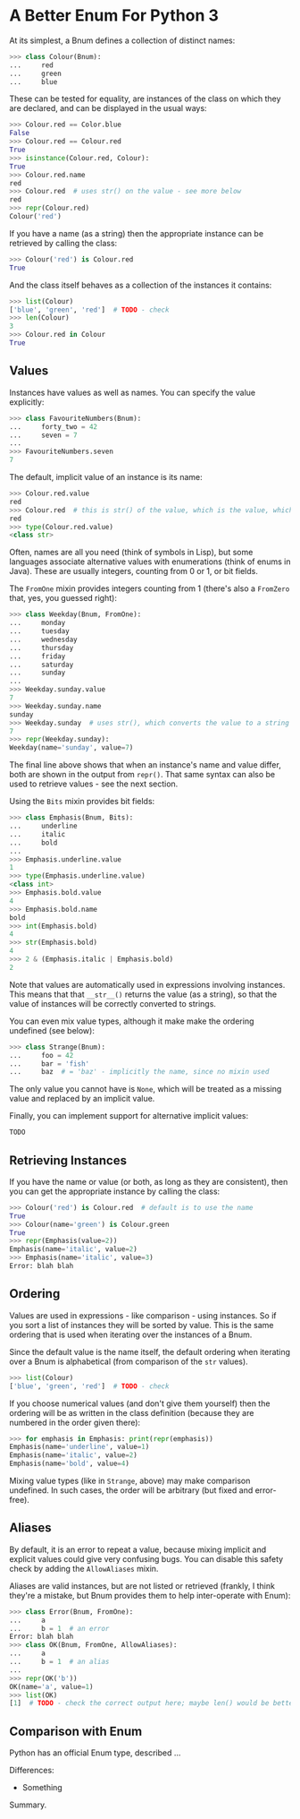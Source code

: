 A Better Enum For Python 3
==========================

At its simplest, a Bnum defines a collection of distinct names:

```python
>>> class Colour(Bnum):
...     red
...     green
...     blue
```

These can be tested for equality, are instances of the class on which they
are declared, and can be displayed in the usual ways:

```python
>>> Colour.red == Color.blue
False
>>> Colour.red == Colour.red
True
>>> isinstance(Colour.red, Colour):
True
>>> Colour.red.name
red
>>> Colour.red  # uses str() on the value - see more below
red
>>> repr(Colour.red)
Colour('red')
```

If you have a name (as a string) then the appropriate instance can be
retrieved by calling the class:

```python
>>> Colour('red') is Colour.red
True
```

And the class itself behaves as a collection of the instances it contains:

```python
>>> list(Colour)
['blue', 'green', 'red']  # TODO - check
>>> len(Colour)
3
>>> Colour.red in Colour
True
```

Values
------

Instances have values as well as names.  You can specify the value explicitly:

```python
>>> class FavouriteNumbers(Bnum):
...     forty_two = 42
...     seven = 7
...
>>> FavouriteNumbers.seven
7
```

The default, implicit value of an instance is its name:

```python
>>> Colour.red.value
red
>>> Colour.red  # this is str() of the value, which is the value, which is the name
red
>>> type(Colour.red.value)
<class str>
```

Often, names are all you need (think of symbols in Lisp), but some languages
associate alternative values with enumerations (think of enums in Java).
These are usually integers, counting from 0 or 1, or bit fields.

The `FromOne` mixin provides integers counting from 1 (there's also a
`FromZero` that, yes, you guessed right):

```python
>>> class Weekday(Bnum, FromOne):
...     monday
...     tuesday
...     wednesday
...     thursday
...     friday
...     saturday
...     sunday
...
>>> Weekday.sunday.value
7
>>> Weekday.sunday.name
sunday
>>> Weekday.sunday  # uses str(), which converts the value to a string
7
>>> repr(Weekday.sunday):
Weekday(name='sunday', value=7)
```

The final line above shows that when an instance's name and value differ, both
are shown in the output from `repr()`.  That same syntax can also be used to
retrieve values - see the next section.

Using the `Bits` mixin provides bit fields:

```python
>>> class Emphasis(Bnum, Bits):
...     underline
...     italic
...     bold
...
>>> Emphasis.underline.value
1
>>> type(Emphasis.underline.value)
<class int>
>>> Emphasis.bold.value
4
>>> Emphasis.bold.name
bold
>>> int(Emphasis.bold)
4
>>> str(Emphasis.bold)
4
>>> 2 & (Emphasis.italic | Emphasis.bold)
2
```

Note that values are automatically used in expressions involving instances.
This means that that `__str__()` returns the value (as a string), so that
the value of instances will be correctly converted to strings.

You can even mix value types, although it make make the ordering undefined
(see below):

```python
>>> class Strange(Bnum):
...     foo = 42
...     bar = 'fish'
...     baz  # = 'baz' - implicitly the name, since no mixin used
```

The only value you cannot have is `None`, which will be treated as a missing
value and replaced by an implicit value.

Finally, you can implement support for alternative implicit values:

```python
TODO
```

Retrieving Instances
--------------------

If you have the name or value (or both, as long as they are consistent), then
you can get the appropriate instance by calling the class:

```python
>>> Colour('red') is Colour.red  # default is to use the name
True
>>> Colour(name='green') is Colour.green
True
>>> repr(Emphasis(value=2))
Emphasis(name='italic', value=2)
>>> Emphasis(name='italic', value=3)
Error: blah blah
```

Ordering
--------

Values are used in expressions - like comparison - using instances.  So
if you sort a list of instances they will be sorted by value.  This is the
same ordering that is used when iterating over the instances of a Bnum.

Since the default value is the name itself, the default ordering when iterating
over a Bnum is alphabetical (from comparison of the `str` values).

```python
>>> list(Colour)
['blue', 'green', 'red']  # TODO - check
```

If you choose numerical values (and don't give them yourself) then the
ordering will be as written in the class definition (because they are numbered
in the order given there):

```python
>>> for emphasis in Emphasis: print(repr(emphasis))
Emphasis(name='underline', value=1)
Emphasis(name='italic', value=2)
Emphasis(name='bold', value=4)
```

Mixing value types (like in `Strange`, above) may make comparison undefined.
In such cases, the order will be arbitrary (but fixed and error-free).

Aliases
-------

By default, it is an error to repeat a value, because mixing implicit and
explicit values could give very confusing bugs.  You can disable this safety
check by adding the `AllowAliases` mixin.

Aliases are valid instances, but are not listed or retrieved (frankly, I think
they're a mistake, but Bnum provides them to help inter-operate with Enum):

```python
>>> class Error(Bnum, FromOne):
...     a
...     b = 1  # an error
Error: blah blah
>>> class OK(Bnum, FromOne, AllowAliases):
...     a
...     b = 1  # an alias
...
>>> repr(OK('b'))
OK(name='a', value=1)
>>> list(OK)
[1]  # TODO - check the correct output here; maybe len() would be better?
```

Comparison with Enum
--------------------

Python has an official Enum type, described ...

Differences:

* Something

Summary.